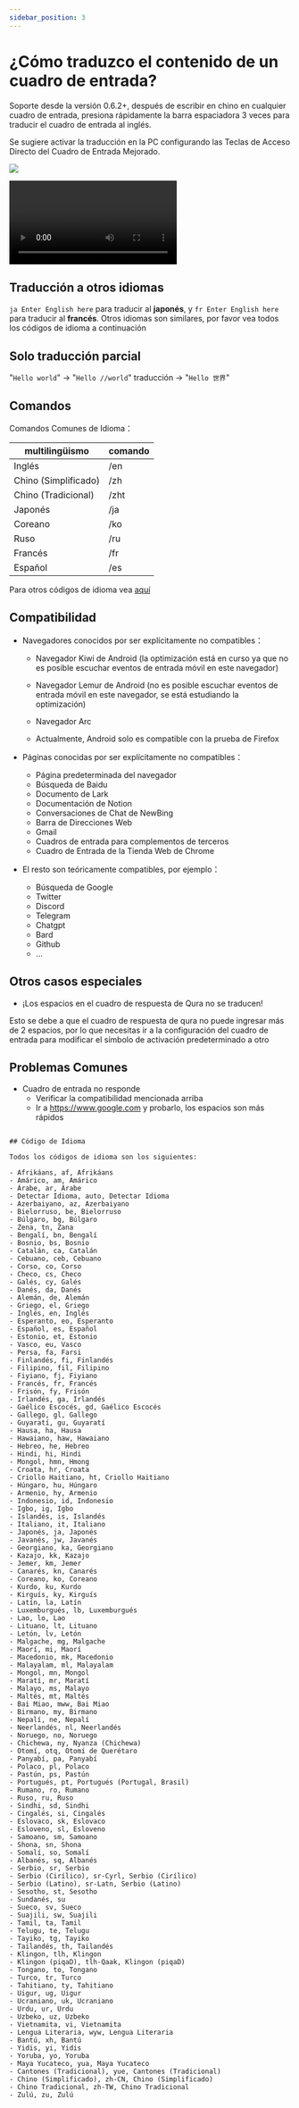 ```yaml
---
sidebar_position: 3
---
```


# ¿Cómo traduzco el contenido de un cuadro de entrada?

Soporte desde la versión 0.6.2+, después de escribir en chino en cualquier cuadro de entrada, presiona rápidamente la barra espaciadora 3 veces para traducir el cuadro de entrada al inglés.

Se sugiere activar la traducción en la PC configurando las Teclas de Acceso Directo del Cuadro de Entrada Mejorado.

![](https://s.immersivetranslate.com/assets/shortcut_keys_of_enhanced_input_box_en.jpeg)

<video
controls
src="https://s.immersivetranslate.com/videos/20240219input_usage_en.mp4"
/>

## Traducción a otros idiomas

`ja Enter English here` para traducir al **japonés**, y `fr Enter English here` para traducir al **francés**. Otros idiomas son similares, por favor vea todos los códigos de idioma a continuación

## Solo traducción parcial

"`Hello world`" -> "`Hello //world`" traducción -> "`Hello 世界`"

## Comandos

Comandos Comunes de Idioma：

| multilingüismo       | comando |
| -------------------- | ------- |
| Inglés               | /en     |
| Chino (Simplificado) | /zh     |
| Chino (Tradicional)  | /zht    |
| Japonés              | /ja     |
| Coreano              | /ko     |
| Ruso                 | /ru     |
| Francés              | /fr     |
| Español              | /es     |

Para otros códigos de idioma vea [aquí](#código-de-idioma)

## Compatibilidad

- Navegadores conocidos por ser explícitamente no compatibles：

  - Navegador Kiwi de Android (la optimización está en curso ya que no es posible escuchar eventos de entrada móvil en este navegador)

  - Navegador Lemur de Android (no es posible escuchar eventos de entrada móvil en este navegador, se está estudiando la optimización)

  - Navegador Arc

  - Actualmente, Android solo es compatible con la prueba de Firefox

- Páginas conocidas por ser explícitamente no compatibles：

  - Página predeterminada del navegador
  - Búsqueda de Baidu
  - Documento de Lark
  - Documentación de Notion
  - Conversaciones de Chat de NewBing
  - Barra de Direcciones Web
  - Gmail
  - Cuadros de entrada para complementos de terceros
  - Cuadro de Entrada de la Tienda Web de Chrome

- El resto son teóricamente compatibles, por ejemplo：
  - Búsqueda de Google
  - Twitter
  - Discord
  - Telegram
  - Chatgpt
  - Bard
  - Github
  - ...

## Otros casos especiales

- ¡Los espacios en el cuadro de respuesta de Qura no se traducen!

Esto se debe a que el cuadro de respuesta de qura no puede ingresar más de 2 espacios, por lo que necesitas ir a la configuración del cuadro de entrada para modificar el símbolo de activación predeterminado a otro

## Problemas Comunes

- Cuadro de entrada no responde
  - Verificar la compatibilidad mencionada arriba
  - Ir a https://www.google.com y probarlo, los espacios son más rápidos

```

## Código de Idioma

Todos los códigos de idioma son los siguientes:

- Afrikáans, af, Afrikáans
- Amárico, am, Amárico
- Árabe, ar, Árabe
- Detectar Idioma, auto, Detectar Idioma
- Azerbaiyano, az, Azerbaiyano
- Bielorruso, be, Bielorruso
- Búlgaro, bg, Búlgaro
- Zena, tn, Zana
- Bengalí, bn, Bengalí
- Bosnio, bs, Bosnio
- Catalán, ca, Catalán
- Cebuano, ceb, Cebuano
- Corso, co, Corso
- Checo, cs, Checo
- Galés, cy, Galés
- Danés, da, Danés
- Alemán, de, Alemán
- Griego, el, Griego
- Inglés, en, Inglés
- Esperanto, eo, Esperanto
- Español, es, Español
- Estonio, et, Estonio
- Vasco, eu, Vasco
- Persa, fa, Farsi
- Finlandés, fi, Finlandés
- Filipino, fil, Filipino
- Fiyiano, fj, Fiyiano
- Francés, fr, Francés
- Frisón, fy, Frisón
- Irlandés, ga, Irlandés
- Gaélico Escocés, gd, Gaélico Escocés
- Gallego, gl, Gallego
- Guyaratí, gu, Guyaratí
- Hausa, ha, Hausa
- Hawaiano, haw, Hawaiano
- Hebreo, he, Hebreo
- Hindi, hi, Hindi
- Mongol, hmn, Hmong
- Croata, hr, Croata
- Criollo Haitiano, ht, Criollo Haitiano
- Húngaro, hu, Húngaro
- Armenio, hy, Armenio
- Indonesio, id, Indonesio
- Igbo, ig, Igbo
- Islandés, is, Islandés
- Italiano, it, Italiano
- Japonés, ja, Japonés
- Javanés, jw, Javanés
- Georgiano, ka, Georgiano
- Kazajo, kk, Kazajo
- Jemer, km, Jemer
- Canarés, kn, Canarés
- Coreano, ko, Coreano
- Kurdo, ku, Kurdo
- Kirguís, ky, Kirguís
- Latín, la, Latín
- Luxemburgués, lb, Luxemburgués
- Lao, lo, Lao
- Lituano, lt, Lituano
- Letón, lv, Letón
- Malgache, mg, Malgache
- Maorí, mi, Maorí
- Macedonio, mk, Macedonio
- Malayalam, ml, Malayalam
- Mongol, mn, Mongol
- Maratí, mr, Maratí
- Malayo, ms, Malayo
- Maltés, mt, Maltés
- Bai Miao, mww, Bai Miao
- Birmano, my, Birmano
- Nepalí, ne, Nepalí
- Neerlandés, nl, Neerlandés
- Noruego, no, Noruego
- Chichewa, ny, Nyanza (Chichewa)
- Otomí, otq, Otomí de Querétaro
- Panyabí, pa, Panyabí
- Polaco, pl, Polaco
- Pastún, ps, Pastún
- Portugués, pt, Portugués (Portugal, Brasil)
- Rumano, ro, Rumano
- Ruso, ru, Ruso
- Sindhi, sd, Sindhi
- Cingalés, si, Cingalés
- Eslovaco, sk, Eslovaco
- Esloveno, sl, Esloveno
- Samoano, sm, Samoano
- Shona, sn, Shona
- Somalí, so, Somalí
- Albanés, sq, Albanés
- Serbio, sr, Serbio
- Serbio (Cirílico), sr-Cyrl, Serbio (Cirílico)
- Serbio (Latino), sr-Latn, Serbio (Latino)
- Sesotho, st, Sesotho
- Sundanés, su
- Sueco, sv, Sueco
- Suajili, sw, Suajili
- Tamil, ta, Tamil
- Telugu, te, Telugu
- Tayiko, tg, Tayiko
- Tailandés, th, Tailandés
- Klingon, tlh, Klingon
- Klingon (piqaD), tlh-Qaak, Klingon (piqaD)
- Tongano, to, Tongano
- Turco, tr, Turco
- Tahitiano, ty, Tahitiano
- Uigur, ug, Uigur
- Ucraniano, uk, Ucraniano
- Urdu, ur, Urdu
- Uzbeko, uz, Uzbeko
- Vietnamita, vi, Vietnamita
- Lengua Literaria, wyw, Lengua Literaria
- Bantú, xh, Bantú
- Yidis, yi, Yidis
- Yoruba, yo, Yoruba
- Maya Yucateco, yua, Maya Yucateco
- Cantones (Tradicional), yue, Cantones (Tradicional)
- Chino (Simplificado), zh-CN, Chino (Simplificado)
- Chino Tradicional, zh-TW, Chino Tradicional
- Zulú, zu, Zulú
```
